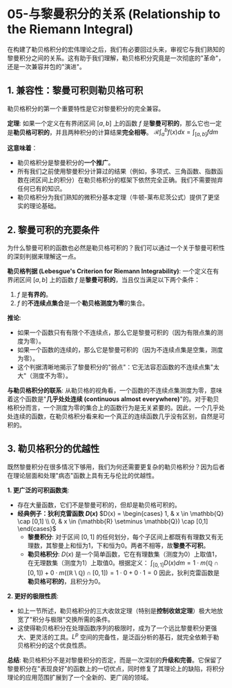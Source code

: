 # 05-与黎曼积分的关系 (Relationship to the Riemann Integral)

在构建了勒贝格积分的宏伟理论之后，我们有必要回过头来，审视它与我们熟知的黎曼积分之间的关系。这有助于我们理解，勒贝格积分究竟是一次彻底的"革命"，还是一次兼容并包的"演进"。

## 1. 兼容性：黎曼可积则勒贝格可积

勒贝格积分的第一个重要特性是它对黎曼积分的完全兼容。

**定理**:
如果一个定义在有界闭区间 $[a,b]$ 上的函数 $f$ 是**黎曼可积的**，那么它也一定是**勒贝格可积的**，并且两种积分的计算结果**完全相等**。
$\mathcal{R}\int_a^b f(x)dx = \int_{[a,b]} f dm$

**这意味着**：

- 勒贝格积分是黎曼积分的**一个推广**。
- 所有我们之前使用黎曼积分计算过的结果（例如，多项式、三角函数、指数函数在闭区间上的积分）在勒贝格积分的框架下依然完全正确。我们不需要抛弃任何已有的知识。
- 勒贝格积分为我们熟知的微积分基本定理（牛顿-莱布尼茨公式）提供了更坚实的理论基础。

## 2. 黎曼可积的充要条件

为什么黎曼可积的函数也必然是勒贝格可积的？我们可以通过一个关于黎曼可积性的深刻判据来理解这一点。

**勒贝格判据 (Lebesgue's Criterion for Riemann Integrability)**:
一个定义在有界闭区间 $[a,b]$ 上的函数 $f$ 是**黎曼可积的**，当且仅当满足以下两个条件：

1. $f$ 是**有界的**。
2. $f$ 的**不连续点集合**是一个**勒贝格测度为零**的集合。

**推论**:

- 如果一个函数只有有限个不连续点，那么它是黎曼可积的（因为有限点集的测度为零）。
- 如果一个函数的连续的，那么它是黎曼可积的（因为不连续点集是空集，测度为零）。
- 这个判据清晰地揭示了黎曼积分的"弱点"：它无法容忍函数的不连续点集"太大"（测度不为零）。

**与勒贝格积分的联系**:
从勒贝格的视角看，一个函数的不连续点集测度为零，意味着这个函数是"**几乎处处连续 (continuous almost everywhere)**"的。对于勒贝格积分而言，一个测度为零的集合上的函数行为是无关紧要的。因此，一个几乎处处连续的函数，在勒贝格积分看来和一个真正的连续函数几乎没有区别，自然是可积的。

## 3. 勒贝格积分的优越性

既然黎曼积分在很多情况下够用，我们为何还需要更复杂的勒贝格积分？因为后者在理论层面和处理"病态"函数上具有无与伦比的优越性。

**1. 更广泛的可积函数类**:

- 存在大量函数，它们不是黎曼可积的，但却是勒贝格可积的。
- **经典例子：狄利克雷函数 $D(x)$**
    $D(x) = \begin{cases} 1, & x \in \mathbb{Q} \cap [0,1] \\ 0, & x \in (\mathbb{R} \setminus \mathbb{Q}) \cap [0,1] \end{cases}$
  - **黎曼积分**: 对于区间 $[0,1]$ 的任何划分，每个子区间上都既有有理数又有无理数，其黎曼上和恒为1，下和恒为0。两者不相等，故**黎曼不可积**。
  - **勒贝格积分**: $D(x)$ 是一个简单函数，它在有理数集（测度为0）上取值1，在无理数集（测度为1）上取值0。根据定义：
        $\int_{[0,1]} D(x) dm = 1 \cdot m(\mathbb{Q} \cap [0,1]) + 0 \cdot m((\mathbb{R} \setminus \mathbb{Q}) \cap [0,1]) = 1 \cdot 0 + 0 \cdot 1 = 0$
        因此，狄利克雷函数是**勒贝格可积的**，且积分为0。

**2. 更好的极限性质**:

- 如上一节所述，勒贝格积分的三大收敛定理（特别是**控制收敛定理**）极大地放宽了"积分与极限"交换所需的条件。
- 这使得勒贝格积分在处理函数序列的极限时，成为了一个远比黎曼积分更强大、更灵活的工具。$L^p$ 空间的完备性，是泛函分析的基石，就完全依赖于勒贝格积分的这个优良性质。

**总结**: 勒贝格积分不是对黎曼积分的否定，而是一次深刻的**升级和完善**。它保留了黎曼积分在"表现良好"的函数上的一切优点，同时修复了其理论上的缺陷，将积分理论的应用范围扩展到了一个全新的、更广阔的领域。
